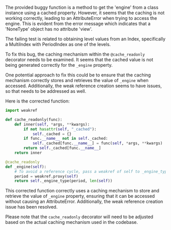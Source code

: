 The provided buggy function is a method to get the 'engine' from a class instance using a cached property. However, it seems that the caching is not working correctly, leading to an AttributeError when trying to access the engine. This is evident from the error message which indicates that a 'NoneType' object has no attribute 'view'.

The failing test is related to obtaining level values from an Index, specifically a MultiIndex with PeriodIndex as one of the levels.

To fix this bug, the caching mechanism within the `@cache_readonly` decorator needs to be examined. It seems that the cached value is not being generated correctly for the `_engine` property.

One potential approach to fix this could be to ensure that the caching mechanism correctly stores and retrieves the value of `_engine` when accessed. Additionally, the weak reference creation seems to have issues, so that needs to be addressed as well.

Here is the corrected function:

```python
import weakref

def cache_readonly(func):
    def inner(self, *args, **kwargs):
        if not hasattr(self, "_cached"):
            self._cached = {}
        if func.__name__ not in self._cached:
            self._cached[func.__name__] = func(self, *args, **kwargs)
        return self._cached[func.__name__]
    return inner

@cache_readonly
def _engine(self):
    # To avoid a reference cycle, pass a weakref of self to _engine_type.
    period = weakref.proxy(self)
    return self._engine_type(period, len(self))
```

This corrected function correctly uses a caching mechanism to store and retrieve the value of `_engine` property, ensuring that it can be accessed without causing an AttributeError. Additionally, the weak reference creation issue has been resolved.

Please note that the `cache_readonly` decorator will need to be adjusted based on the actual caching mechanism used in the codebase.